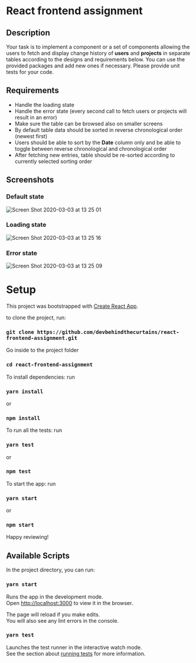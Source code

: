 # React frontend assignment

## Description

Your task is to implement a component or a set of components allowing the users to fetch and display change history of **users** and **projects** in separate tables according to the designs and requirements below. You can use the provided packages and add new ones if necessary. Please provide unit tests for your code.

## Requirements

- Handle the loading state
- Handle the error state (every second call to fetch users or projects will result in an error)
- Make sure the table can be browsed also on smaller screens
- By default table data should be sorted in reverse chronological order (newest first)
- Users should be able to sort by the **Date** column only and be able to toggle between reverse chronological and chronological order
- After fetching new entries, table should be re-sorted according to currently selected sorting order

## Screenshots

### Default state

![Screen Shot 2020-03-03 at 13 25 01](https://user-images.githubusercontent.com/3663640/75771396-919e6600-5d52-11ea-96db-7a6c5e71c780.png)

### Loading state

![Screen Shot 2020-03-03 at 13 25 16](https://user-images.githubusercontent.com/3663640/75771400-93682980-5d52-11ea-9439-dfeea61e24a4.png)

### Error state

![Screen Shot 2020-03-03 at 13 25 09](https://user-images.githubusercontent.com/3663640/75771398-92cf9300-5d52-11ea-8d06-660cd55bb1a1.png)

# Setup

This project was bootstrapped with [Create React App](https://github.com/facebook/create-react-app).

to clone the project, run:

### `git clone https://github.com/devbehindthecurtains/react-frontend-assignment.git`

Go inside to the project folder

### `cd react-frontend-assignment`

To install dependencies: run

### `yarn install`

or

### `npm install`

To run all the tests: run

### `yarn test`

or

### `npm test`

To start the app: run

### `yarn start`

or

### `npm start`

Happy reviewing!

## Available Scripts

In the project directory, you can run:

### `yarn start`

Runs the app in the development mode.<br />
Open [http://localhost:3000](http://localhost:3000) to view it in the browser.

The page will reload if you make edits.<br />
You will also see any lint errors in the console.

### `yarn test`

Launches the test runner in the interactive watch mode.<br />
See the section about [running tests](https://facebook.github.io/create-react-app/docs/running-tests) for more information.
